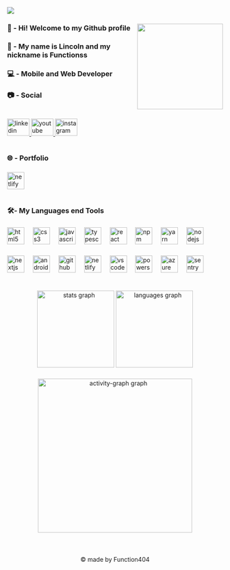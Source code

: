 <div align="left">
  <img src="https://profile-counter.glitch.me/function404/count.svg?"  />
</div>

###

<img align="right" height="200" src="https://imarticus.org/blog/wp-content/uploads/2021/12/djbwgfw.gif"  />

###

<h3 align="left">🫡 - Hi! Welcome to my Github profile</h3>

###

<h3 align="left">🙂 - My name is Lincoln and my nickname is Functionss</h3>

###

<h3 align="left">💻 - Mobile and Web Developer</h3>

###

<h3 align="left">📷 - Social</h3>

###

<h1 align="left"></h1>




<div align="left">
  <a href="https://www.linkedin.com/in/lincoln-novais-mezzalira-361962236/">
    <img src="https://raw.githubusercontent.com/maurodesouza/profile-readme-generator/master/src/assets/icons/social/linkedin/default.svg" width="52" height="40" alt="linkedin logo"  />
  <a/>
  <a href="https://www.youtube.com/@zfunction/">
    <img src="https://raw.githubusercontent.com/maurodesouza/profile-readme-generator/master/src/assets/icons/social/youtube/default.svg" width="52" height="40" alt="youtube logo"  />
  <a/>
  <a href="https://www.instagram.com/lincoln.mezzalira/">
    <img src="https://raw.githubusercontent.com/maurodesouza/profile-readme-generator/master/src/assets/icons/social/instagram/default.svg" width="52" height="40" alt="instagram logo"  />
  <a/>
</div>

###

<h1 align="left"></h1>

###

<h3 align="left">🌐 - Portfolio</h3>

###

<div align="left">
  <a href="https:\\function404.netlify.app">
    <img src="https://skillicons.dev/icons?i=netlify" height="40" alt="netlify logo"  />
  <a/> 
</div>

###

<h1 align="left"></h1>

###

<h3 align="left">🛠️- My Languages end Tools</h3>

###

<div align="left">
  <img src="https://cdn.jsdelivr.net/gh/devicons/devicon/icons/html5/html5-original.svg" height="40" alt="html5 logo"  />
  <img width="12" />
  <img src="https://cdn.jsdelivr.net/gh/devicons/devicon/icons/css3/css3-original.svg" height="40" alt="css3 logo"  />
  <img width="12" />
  <img src="https://cdn.jsdelivr.net/gh/devicons/devicon/icons/javascript/javascript-original.svg" height="40" alt="javascript logo"  />
  <img width="12" />
  <img src="https://cdn.jsdelivr.net/gh/devicons/devicon/icons/typescript/typescript-original.svg" height="40" alt="typescript logo"  />
  <img width="12" />
  <img src="https://cdn.jsdelivr.net/gh/devicons/devicon/icons/react/react-original.svg" height="40" alt="react logo"  />
  <img width="12" />
  <img src="https://cdn.simpleicons.org/npm/CB3837" height="40" alt="npm logo"  />
  <img width="12" />
  <img src="https://cdn.jsdelivr.net/gh/devicons/devicon/icons/yarn/yarn-original.svg" height="40" alt="yarn logo"  />
  <img width="12" />
  <img src="https://cdn.simpleicons.org/nodedotjs/339933" height="40" alt="nodejs logo"  />
</div>

###

<div align="left">
  <img src="https://cdn.jsdelivr.net/gh/devicons/devicon/icons/nextjs/nextjs-original.svg" height="40" alt="nextjs logo"  />
  <img width="12" />
  <img src="https://cdn.jsdelivr.net/gh/devicons/devicon/icons/androidstudio/androidstudio-original.svg" height="40" alt="androidstudio logo"  />
  <img width="12" />
  <img src="https://cdn.jsdelivr.net/gh/devicons/devicon/icons/github/github-original.svg" height="40" alt="github logo"  />
  <img width="12" />
  <img src="https://skillicons.dev/icons?i=netlify" height="40" alt="netlify logo"  />
  <img width="12" />
  <img src="https://skillicons.dev/icons?i=vscode" height="40" alt="vscode logo"  />
  <img width="12" />
  <img src="https://skillicons.dev/icons?i=powershell" height="40" alt="powershell logo"  />
  <img width="12" />
  <img src="https://skillicons.dev/icons?i=azure" height="40" alt="azure logo"  />
  <img width="12" />
  <img src="https://skillicons.dev/icons?i=sentry" height="40" alt="sentry logo"  />
</div>

###

<h1 align="left"></h1>

###

<div align="center">
  <img src="https://github-readme-stats.vercel.app/api?username=function404&hide_title=true&hide_rank=false&show_icons=true&include_all_commits=false&count_private=false&disable_animations=false&theme=dark&locale=en&hide_border=true&order=1" height="180" alt="stats graph"  />
  <img src="https://github-readme-stats.vercel.app/api/top-langs?username=function404&locale=en&hide_title=true&layout=compact&card_width=320&langs_count=5&theme=dark&hide_border=true&order=2" height="180" alt="languages graph"  />
</div>

###

<div align="center">
  <img src="https://github-readme-activity-graph.vercel.app/graph?username=function404&radius=16&theme=high-contrast&area=true&order=5&hide_border=true&hide_title=false" height="360" alt="activity-graph graph"  />
</div>

###

<br clear="both">

<p align="center">© made by Function404</p>

###
